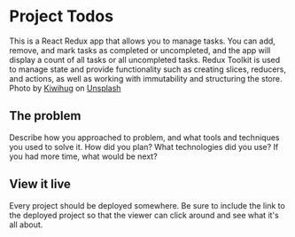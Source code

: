 # Project Todos

This is a React Redux app that allows you to manage tasks. You can add, remove, and mark tasks as completed or uncompleted, and the app will display a count of all tasks or all uncompleted tasks. Redux Toolkit is used to manage state and provide functionality such as creating slices, reducers, and actions, as well as working with immutability and structuring the store.
Photo by <a href="https://unsplash.com/@kiwihug?utm_source=unsplash&utm_medium=referral&utm_content=creditCopyText">Kiwihug</a> on <a href="https://unsplash.com/backgrounds/art/paper?utm_source=unsplash&utm_medium=referral&utm_content=creditCopyText">Unsplash</a>

## The problem

Describe how you approached to problem, and what tools and techniques you used to solve it. How did you plan? What technologies did you use? If you had more time, what would be next?

## View it live

Every project should be deployed somewhere. Be sure to include the link to the deployed project so that the viewer can click around and see what it's all about.
